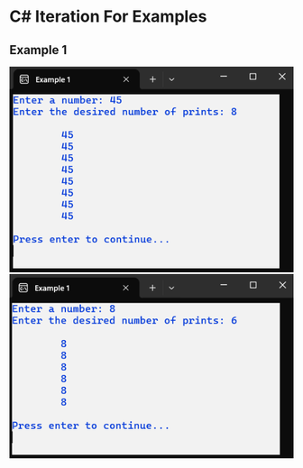 # C# Iteration For Examples

## Example 1

![Example 1 Image](./Screenshots/Example_1_Situation_1.png)
![Example 1 Image](./Screenshots/Example_1_Situation_2.png)
